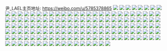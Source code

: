 尹_LAEL主页地址: https://weibo.com/u/5785378865 
![](https://wx4.sinaimg.cn/mw2000/006jwRklgy1h94nqodgkyj32c0340he1.jpg) 
![](https://wx4.sinaimg.cn/mw2000/006jwRklgy1h94nqr2mesj31pz2anb2b.jpg) 
![](https://wx4.sinaimg.cn/mw2000/006jwRklgy1h94nqwsyiej32c0340qvd.jpg) 
![](https://wx4.sinaimg.cn/mw2000/006jwRklgy1h94nqyy26cj30yq1i17uk.jpg) 
![](https://wx4.sinaimg.cn/mw2000/006jwRklgy1h94nr75c40j32c0340x6w.jpg) 
![](https://wx4.sinaimg.cn/mw2000/006jwRklgy1h94nrg34gdj327h2xyqvb.jpg) 
![](https://wx4.sinaimg.cn/mw2000/006jwRklgy1h90edgj900j30u0140dmh.jpg) 
![](https://wx4.sinaimg.cn/mw2000/006jwRklgy1h90ed9vltij30u0140ahz.jpg) 
![](https://wx4.sinaimg.cn/mw2000/006jwRklgy1h90edesj8gj30u0140aff.jpg) 
![](https://wx4.sinaimg.cn/mw2000/006jwRklgy1h90edd4npsj30u014015r.jpg) 
![](https://wx4.sinaimg.cn/mw2000/006jwRklgy1h90edjb991j30u0140gvv.jpg) 
![](https://wx4.sinaimg.cn/mw2000/006jwRklgy1h90ecgw3llj30u0190ds6.jpg) 
![](https://wx4.sinaimg.cn/mw2000/006jwRklgy1h90edmnpogj30u0140n6r.jpg) 
![](https://wx4.sinaimg.cn/mw2000/006jwRklgy1h90ednh1idj30u014040o.jpg) 
![](https://wx4.sinaimg.cn/mw2000/006jwRklgy1h90edoyxauj30u0140jx0.jpg) 
![](https://wx4.sinaimg.cn/mw2000/006jwRklgy1h8y63dujp9j30u0140n3w.jpg) 
![](https://wx4.sinaimg.cn/mw2000/006jwRklgy1h8uldgjkndj30wi0rmdih.jpg) 
![](https://wx4.sinaimg.cn/mw2000/006jwRklgy1h8p2ahupisj30wi1ycqdo.jpg) 
![](https://wx4.sinaimg.cn/mw2000/006jwRklgy1h8p2e2o3eij30wi1yctv5.jpg) 
![](https://wx4.sinaimg.cn/mw2000/006jwRklgy1h8p2e11du7j30wi1ycavn.jpg) 
![](https://wx4.sinaimg.cn/mw2000/006jwRklgy1h8p2e3t3idj30wi1ycdzj.jpg) 
![](https://wx4.sinaimg.cn/mw2000/006jwRklgy1h8of6qtpumj30u00u0q8p.jpg) 
![](https://wx4.sinaimg.cn/mw2000/006jwRklgy1h8o7jkx89rj30u0140q8y.jpg) 
![](https://wx4.sinaimg.cn/mw2000/006jwRklgy1h8o7jmpa2lj30u0140155.jpg) 
![](https://wx4.sinaimg.cn/mw2000/006jwRklgy1h8o7je8l99j30u0140q7f.jpg) 
![](https://wx4.sinaimg.cn/mw2000/006jwRklgy1h8o7jdoo6dj30u0140wlh.jpg) 
![](https://wx4.sinaimg.cn/mw2000/006jwRklgy1h8of6rzypoj30u0140436.jpg) 
![](https://wx4.sinaimg.cn/mw2000/006jwRklgy1h8of6rhr4uj31400u0gsn.jpg) 
![](https://wx4.sinaimg.cn/mw2000/006jwRklgy1h8of6q72dtj30u0140gv6.jpg) 
![](https://wx4.sinaimg.cn/mw2000/006jwRklgy1h8of77ykkbj30u0140gub.jpg) 
![](https://wx4.sinaimg.cn/mw2000/006jwRklgy1h8ie3wy1u7j30u015hq8w.jpg) 
![](https://wx4.sinaimg.cn/mw2000/006jwRklgy1h8ie3oseenj30u0140akt.jpg) 
![](https://wx4.sinaimg.cn/mw2000/006jwRklgy1h8ie3rxe4oj30u0140dk4.jpg) 
![](https://wx4.sinaimg.cn/mw2000/006jwRklgy1h8ie3pmqfaj30u0140adr.jpg) 
![](https://wx4.sinaimg.cn/mw2000/006jwRklgy1h8ie3r16laj30u0190gu3.jpg) 
![](https://wx4.sinaimg.cn/mw2000/006jwRklgy1h8ie3n6k0oj30u0140abp.jpg) 
![](https://wx4.sinaimg.cn/mw2000/006jwRklgy1h8ie3toajwj30u014010p.jpg) 
![](https://wx4.sinaimg.cn/mw2000/006jwRklgy1h8ie3uusxrj30u0141aj8.jpg) 
![](https://wx4.sinaimg.cn/mw2000/006jwRklgy1h8ie3vy3i4j30u01900xg.jpg) 
![](https://wx4.sinaimg.cn/mw2000/006jwRklgy1h8c69s4dlmj30u014oqae.jpg) 
![](https://wx4.sinaimg.cn/mw2000/006jwRklgy1h8c69o8nhnj30u01400zo.jpg) 
![](https://wx4.sinaimg.cn/mw2000/006jwRklgy1h8c69p0592j30u013z7cz.jpg) 
![](https://wx4.sinaimg.cn/mw2000/006jwRklgy1h8c69rjkkgj30u01400xz.jpg) 
![](https://wx4.sinaimg.cn/mw2000/006jwRklgy1h8c69qj0yvj30u0140dk0.jpg) 
![](https://wx4.sinaimg.cn/mw2000/006jwRklgy1h8c69sotd3j30u0140aey.jpg) 
![](https://wx4.sinaimg.cn/mw2000/006jwRklgy1h8c69pld67j30u0190wlm.jpg) 
![](https://wx4.sinaimg.cn/mw2000/006jwRklgy1h8c69wffy3j30u0140jxf.jpg) 
![](https://wx4.sinaimg.cn/mw2000/006jwRklgy1h8c69x2g63j30u0140agw.jpg) 
![](https://wx4.sinaimg.cn/mw2000/006jwRklgy1h897s7untbj31400u0aja.jpg) 
![](https://wx4.sinaimg.cn/mw2000/006jwRklgy1h897s6ctmrj30u0140dm7.jpg) 
![](https://wx4.sinaimg.cn/mw2000/006jwRklgy1h897s8nj05j30u0140dnr.jpg) 
![](https://wx4.sinaimg.cn/mw2000/006jwRklgy1h84ufijnxxj30u0190wod.jpg) 
![](https://wx4.sinaimg.cn/mw2000/006jwRklgy1h84ufhmtzwj30u0190dnn.jpg) 
![](https://wx4.sinaimg.cn/mw2000/006jwRklgy1h7y5j3bmmoj32c0340qv7.jpg) 
![](https://wx4.sinaimg.cn/mw2000/006jwRklgy1h7y5j6bb8qj31hm28fqv5.jpg) 
![](https://wx4.sinaimg.cn/mw2000/006jwRklgy1h7y5jfdcpxj32c0340b2d.jpg) 
![](https://wx4.sinaimg.cn/mw2000/006jwRklgy1h7y5ixblagj31t82pu1kz.jpg) 
![](https://wx4.sinaimg.cn/mw2000/006jwRklgy1h7y5j1gg6dj327q2yab2d.jpg) 
![](https://wx4.sinaimg.cn/mw2000/006jwRklgy1h7y5jarkzej323j2spqv7.jpg) 
![](https://wx4.sinaimg.cn/mw2000/006jwRklgy1h7o6v6e4mfj30u0140jxa.jpg) 
![](https://wx4.sinaimg.cn/mw2000/006jwRklgy1h7o6v9gegsj30u0140k5a.jpg) 
![](https://wx4.sinaimg.cn/mw2000/006jwRklgy1h7o6v52u6pj30u0140q7k.jpg) 
![](https://wx4.sinaimg.cn/mw2000/006jwRklgy1h7o6vd906ij30u0140gs9.jpg) 
![](https://wx4.sinaimg.cn/mw2000/006jwRklgy1h7o6vblzncj30u0140ahw.jpg) 
![](https://wx4.sinaimg.cn/mw2000/006jwRklgy1h7o6vfeyxsj31400u0ti8.jpg) 
![](https://wx4.sinaimg.cn/mw2000/006jwRklgy1h7o6vhlascj30u0141n6u.jpg) 
![](https://wx4.sinaimg.cn/mw2000/006jwRklgy1h7o6ving7ej30n00uowih.jpg) 
![](https://wx4.sinaimg.cn/mw2000/006jwRklgy1h7o6vluka5j30n00uo77z.jpg) 
![](https://wx4.sinaimg.cn/mw2000/006jwRklgy1h7njgtxrxpj30u0140ahq.jpg) 
![](https://wx4.sinaimg.cn/mw2000/006jwRklgy1h7gur8hnv9j32c0340e82.jpg) 
![](https://wx4.sinaimg.cn/mw2000/006jwRklgy1h7gurdazv5j33402c07wk.jpg) 
![](https://wx4.sinaimg.cn/mw2000/006jwRklgy1h7gurhs9n0j31sc2ds4qq.jpg) 
![](https://wx4.sinaimg.cn/mw2000/006jwRklgy1h7guri6ueaj30u00ui0wh.jpg) 
![](https://wx4.sinaimg.cn/mw2000/006jwRklgy1h6uwndkwmdj32c0340qv6.jpg) 
![](https://wx4.sinaimg.cn/mw2000/006jwRklgy1h6uwno628vj32c0340u0y.jpg) 
![](https://wx4.sinaimg.cn/mw2000/006jwRklgy1h6uwnrymp7j30u01hcam0.jpg) 
![](https://wx4.sinaimg.cn/mw2000/006jwRklgy1h6uwpqdaflj30tu13u7ff.jpg) 
![](https://wx4.sinaimg.cn/mw2000/006jwRklgy1h6uwni21c2j32bk33ehdw.jpg) 
![](https://wx4.sinaimg.cn/mw2000/006jwRklgy1h6uwne5ikcj30k00zktao.jpg) 
![](https://wx4.sinaimg.cn/mw2000/006jwRklgy1h6uwrdyxu1j30tu13un3m.jpg) 
![](https://wx4.sinaimg.cn/mw2000/006jwRklgy1h6uwsaawohj30tu13u13m.jpg) 
![](https://wx4.sinaimg.cn/mw2000/006jwRklgy1h6pznoq7duj30u00wste1.jpg) 
![](https://wx4.sinaimg.cn/mw2000/006jwRklgy1h6pznx35glj30n01dsjxl.jpg) 
![](https://wx4.sinaimg.cn/mw2000/006jwRklgy1h6j9zcuagrj30u0140q74.jpg) 
![](https://wx4.sinaimg.cn/mw2000/006jwRklgy1h6j9zbvjljj31900u0aev.jpg) 
![](https://wx4.sinaimg.cn/mw2000/006jwRklgy1h6j9zdg4w2j30u01400z7.jpg) 
![](https://wx4.sinaimg.cn/mw2000/006jwRklgy1h6j9v2rm50j30u0190aie.jpg) 
![](https://wx4.sinaimg.cn/mw2000/006jwRklgy1h6j9v3dj9wj30u0140dkw.jpg) 
![](https://wx4.sinaimg.cn/mw2000/006jwRklgy1h6j9vb4i3lj30u0140q8r.jpg) 
![](https://wx4.sinaimg.cn/mw2000/006jwRklgy1h6j9v76bxpj30u0140wjd.jpg) 
![](https://wx4.sinaimg.cn/mw2000/006jwRklgy1h6j9v84ki6j30il0khac7.jpg) 
![](https://wx4.sinaimg.cn/mw2000/006jwRklgy1h6j9v99rv2j30q71amjwr.jpg) 
![](https://wx4.sinaimg.cn/mw2000/006jwRklgy1h65btbdfahj30u00u042d.jpg) 
![](https://wx4.sinaimg.cn/mw2000/006jwRklgy1h65btcr5szj30u0140gqn.jpg) 
![](https://wx4.sinaimg.cn/mw2000/006jwRklgy1h634tygmp5j31400u0q6t.jpg) 
![](https://wx4.sinaimg.cn/mw2000/006jwRklgy1h634mvui6nj30u01hcjwt.jpg) 
![](https://wx4.sinaimg.cn/mw2000/006jwRklgy1h634w0ml3xj30tu13utdr.jpg) 
![](https://wx4.sinaimg.cn/mw2000/006jwRklgy1h634n2ncwfj30u0140gml.jpg) 
![](https://wx4.sinaimg.cn/mw2000/006jwRklgy1h634uz1u76j30tu13uwjp.jpg) 
![](https://wx4.sinaimg.cn/mw2000/006jwRklgy1h5rk14ihjpj30u00uqdps.jpg) 
![](https://wx4.sinaimg.cn/mw2000/006jwRklgy1h5rk14uakkj30tu13u14u.jpg) 
![](https://wx4.sinaimg.cn/mw2000/006jwRklgy1h5rk157e25j30tu13uk0i.jpg) 
![](https://wx4.sinaimg.cn/mw2000/006jwRklgy1h5rk15i9yrj30u00u07bh.jpg) 
![](https://wx4.sinaimg.cn/mw2000/006jwRklgy1h5rk17fwbgj31hc0u045t.jpg) 
![](https://wx4.sinaimg.cn/mw2000/006jwRklgy1h5rk15uw6fj30u01hc4cc.jpg) 
![](https://wx4.sinaimg.cn/mw2000/006jwRklgy1h5rk167zphj30u01hcwpr.jpg) 
![](https://wx4.sinaimg.cn/mw2000/006jwRklgy1h5rk16ws22j32c02c0kjl.jpg) 
![](https://wx4.sinaimg.cn/mw2000/006jwRklgy1h5phoqdp4tj30n00eagm0.jpg) 
![](https://wx4.sinaimg.cn/mw2000/006jwRklgy1h5o0gt9zb6j30k118wtjp.jpg) 
![](https://wx4.sinaimg.cn/mw2000/006jwRklgy1h5o0gtqdwvj30jx18wala.jpg) 
![](https://wx4.sinaimg.cn/mw2000/006jwRklgy1h5o0gu8p5wj30jx18l13u.jpg) 
![](https://wx4.sinaimg.cn/mw2000/006jwRklgy1h5nt8zsnq9j30u00u045y.jpg) 
![](https://wx4.sinaimg.cn/mw2000/006jwRklgy1h5kluaqacnj30u0140drs.jpg) 
![](https://wx4.sinaimg.cn/mw2000/006jwRklgy1h5jskajnegj32bf338b2c.jpg) 
![](https://wx4.sinaimg.cn/mw2000/006jwRklgy1h56og9zwt6j32c03407wj.jpg) 
![](https://wx4.sinaimg.cn/mw2000/006jwRklgy1h56og7l6e4j32bk340kjn.jpg) 
![](https://wx4.sinaimg.cn/mw2000/006jwRklgy1h56ogcq5alj32461eshdt.jpg) 
![](https://wx4.sinaimg.cn/mw2000/006jwRklgy1h56og3zeekj321g327u0y.jpg) 
![](https://wx4.sinaimg.cn/mw2000/006jwRklgy1h56olvax6nj313u0tu12q.jpg) 
![](https://wx4.sinaimg.cn/mw2000/006jwRklgy1h56ogeektpj322o340b2a.jpg) 
![](https://wx4.sinaimg.cn/mw2000/006jwRklgy1h512bcwa07j325t2vr1ky.jpg) 
![](https://wx4.sinaimg.cn/mw2000/006jwRklgy1h4zqw7psguj30i90lhjva.jpg) 
![](https://wx4.sinaimg.cn/mw2000/006jwRklgy1h4zqu20u83j326p2wyb2b.jpg) 
![](https://wx4.sinaimg.cn/mw2000/006jwRklgy1h4slnxbj8ij328m2zhnpd.jpg) 
![](https://wx4.sinaimg.cn/mw2000/006jwRklgy1h4slnusedpj31v21v2qv5.jpg) 
![](https://wx4.sinaimg.cn/mw2000/006jwRklgy1h4slo08kchj33342dpkjo.jpg) 
![](https://wx4.sinaimg.cn/mw2000/006jwRklgy1h4slo34uyqj329830bhdw.jpg) 
![](https://wx4.sinaimg.cn/mw2000/006jwRklgy1h4slo4sb3ej31vi2t91ky.jpg) 
![](https://wx4.sinaimg.cn/mw2000/006jwRklgy1h4slo9i7odj32c036m1ky.jpg) 
![](https://wx4.sinaimg.cn/mw2000/006jwRklgy1h4slo6oqqmj32c0340u0z.jpg) 
![](https://wx4.sinaimg.cn/mw2000/006jwRklgy1h4slob7z08j31c3204x5r.jpg) 
![](https://wx4.sinaimg.cn/mw2000/006jwRklgy1h4slodhz4mj32c03404qu.jpg) 
![](https://wx4.sinaimg.cn/mw2000/006jwRklgy1h4rkdkcuxdj32c03401l0.jpg) 
![](https://wx4.sinaimg.cn/mw2000/006jwRklgy1h4rkeb13rpj322e2r7u0y.jpg) 
![](https://wx4.sinaimg.cn/mw2000/006jwRklgy1h4rkdo2herj31sc2ds4qr.jpg) 
![](https://wx4.sinaimg.cn/mw2000/006jwRklgy1h4rkdr8mtaj31sc2ds1kz.jpg) 
![](https://wx4.sinaimg.cn/mw2000/006jwRklgy1h4rke9mzotj327v340hdw.jpg) 
![](https://wx4.sinaimg.cn/mw2000/006jwRklgy1h4rkdxjmk4j31sc2dsnpf.jpg) 
![](https://wx4.sinaimg.cn/mw2000/006jwRklgy1h4rke0fiwgj31sc2dshdu.jpg) 
![](https://wx4.sinaimg.cn/mw2000/006jwRklgy1h4rkdubyfhj31sc2dsu0z.jpg) 
![](https://wx4.sinaimg.cn/mw2000/006jwRklgy1h4rke4yfhij32572ux1l1.jpg) 
![](https://wx4.sinaimg.cn/mw2000/006jwRklgy1h4h03oa323j32c0340hdu.jpg) 
![](https://wx4.sinaimg.cn/mw2000/006jwRklgy1h4h03sebphj32c0340kjm.jpg) 
![](https://wx4.sinaimg.cn/mw2000/006jwRklgy1h4h03xg0lgj32c0340kjn.jpg) 
![](https://wx4.sinaimg.cn/mw2000/006jwRklgy1h4h03ub8inj32c03404qr.jpg) 
![](https://wx4.sinaimg.cn/mw2000/006jwRklgy1h3uqzf1p04j30u00u046p.jpg) 
![](https://wx4.sinaimg.cn/mw2000/006jwRklgy1h3uqzadr4hj31o02yob2a.jpg) 
![](https://wx4.sinaimg.cn/mw2000/006jwRklgy1h3uqzbkoapj31o02x0b2a.jpg) 
![](https://wx4.sinaimg.cn/mw2000/006jwRklgy1h3uqzcsny3j31o02yoe82.jpg) 
![](https://wx4.sinaimg.cn/mw2000/006jwRklgy1h3uqzffanlj30d60adwff.jpg) 
